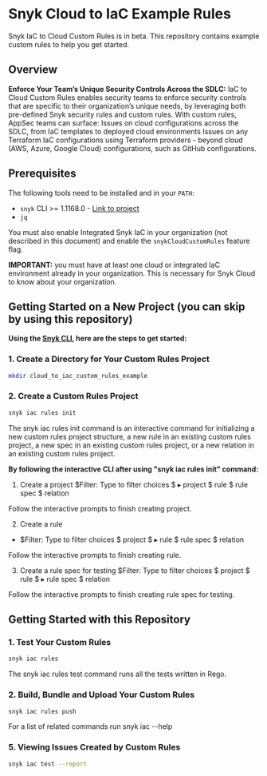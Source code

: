 # Snyk Cloud to IaC Example Rules
Snyk IaC to Cloud Custom Rules is in beta. This repository contains example custom rules to help you get started.

## Overview

**Enforce Your Team’s Unique Security Controls Across the SDLC:**
IaC to Cloud Custom Rules enables security teams to enforce security controls that are specific to their organization’s unique needs, by leveraging both pre-defined Snyk security rules and custom rules. With custom rules, AppSec teams can surface:
Issues on cloud configurations across the SDLC, from IaC templates to deployed cloud environments
Issues on any Terraform IaC configurations using Terraform providers - beyond cloud (AWS, Azure, Google Cloud) configurations, such as GitHub configurations.

## Prerequisites

The following tools need to be installed and in your `PATH`:

* `snyk` CLI >= 1.1168.0 - [Link to project](https://github.com/snyk/cli)
* `jq`

You must also enable Integrated Snyk IaC in your organization (not described in
this document) and enable the `snykCloudCustomRules` feature flag.

**IMPORTANT:** you must have at least one cloud or integrated IaC environment
already in your organization. This is necessary for Snyk Cloud to know about
your organization.

## Getting Started on a New Project (you can skip by using this repository)

**Using the [Snyk CLI]([url](https://docs.snyk.io/snyk-cli)), here are the steps to get started:**

### 1. Create a Directory for Your Custom Rules Project
```sh
mkdir cloud_to_iac_custom_rules_example
```

### 2. Create a Custom Rules Project
```sh
snyk iac rules init
```
The snyk iac rules init command is an interactive command for initializing a new custom rules project structure, a new rule in an existing custom rules project, a new spec in an existing custom rules project, or a new relation in an existing custom rules project.

**By following the interactive CLI after using "snyk iac rules init" command:**

1. Create a project
$Filter: Type to filter choices
$  ▸ project
$    rule
$    rule spec
$    relation

Follow the interactive prompts to finish creating project.

2. Create a rule
* $Filter: Type to filter choices
$    project
$  ▸ rule
$    rule spec
$    relation

Follow the interactive prompts to finish creating rule.

3. Create a rule spec for testing
$Filter: Type to filter choices
$    project
$    rule
$  ▸ rule spec
$    relation

Follow the interactive prompts to finish creating rule spec for testing.

## Getting Started with this Repository

### 1. Test Your Custom Rules
```sh
snyk iac rules
```
The snyk iac rules test command runs all the tests written in Rego.

### 2. Build, Bundle and Upload Your Custom Rules
```sh
snyk iac rules push
```
For a list of related commands run snyk iac --help

### 5. Viewing Issues Created by Custom Rules
```sh
snyk iac test --report
```
